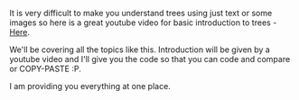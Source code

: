 It is very difficult to make you understand trees using just text or some images so here is a great youtube video for basic introduction to trees - [Here](https://youtu.be/qH6yxkw0u78). 

We'll be covering all the topics like this. Introduction will be given by a youtube video and I'll give you the code so that you can code and compare or COPY-PASTE :P.

I am providing you everything at one place.